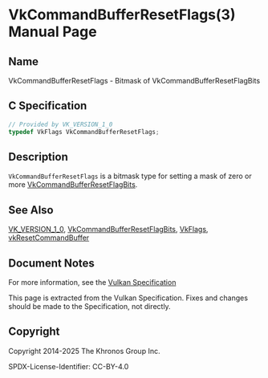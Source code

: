 # VkCommandBufferResetFlags(3) Manual Page

## Name

VkCommandBufferResetFlags - Bitmask of VkCommandBufferResetFlagBits



## [](#_c_specification)C Specification

```c++
// Provided by VK_VERSION_1_0
typedef VkFlags VkCommandBufferResetFlags;
```

## [](#_description)Description

`VkCommandBufferResetFlags` is a bitmask type for setting a mask of zero or more [VkCommandBufferResetFlagBits](https://registry.khronos.org/vulkan/specs/latest/man/html/VkCommandBufferResetFlagBits.html).

## [](#_see_also)See Also

[VK\_VERSION\_1\_0](https://registry.khronos.org/vulkan/specs/latest/man/html/VK_VERSION_1_0.html), [VkCommandBufferResetFlagBits](https://registry.khronos.org/vulkan/specs/latest/man/html/VkCommandBufferResetFlagBits.html), [VkFlags](https://registry.khronos.org/vulkan/specs/latest/man/html/VkFlags.html), [vkResetCommandBuffer](https://registry.khronos.org/vulkan/specs/latest/man/html/vkResetCommandBuffer.html)

## [](#_document_notes)Document Notes

For more information, see the [Vulkan Specification](https://registry.khronos.org/vulkan/specs/latest/html/vkspec.html#VkCommandBufferResetFlags)

This page is extracted from the Vulkan Specification. Fixes and changes should be made to the Specification, not directly.

## [](#_copyright)Copyright

Copyright 2014-2025 The Khronos Group Inc.

SPDX-License-Identifier: CC-BY-4.0